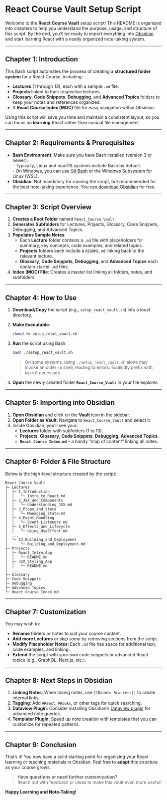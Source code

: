 
# **React Course Vault Setup Script**

Welcome to the **React Course Vault** setup script! This README is organized into chapters to help you understand the purpose, usage, and structure of this script. By the end, you’ll be ready to import everything into [Obsidian](https://obsidian.md) and start learning React with a neatly organized note-taking system.

---

## **Chapter 1: Introduction**

This Bash script automates the process of creating a **structured folder system** for a React Course, including:

- **Lectures** (1 through 13), each with a sample `.md` file.
- **Projects** linked to their respective lectures.
- **Glossary**, **Code Snippets**, **Debugging**, and **Advanced Topics** folders to keep your notes and references organized.
- A **React Course Index (MOC)** file for easy navigation within Obsidian.

Using this script will save you time and maintain a consistent layout, so you can focus on **learning** React rather than manual file management.

---

## **Chapter 2: Requirements & Prerequisites**

- **Bash Environment**: Make sure you have Bash installed (version 3 or newer).  
  \- Typically, Linux and macOS systems include Bash by default.  
  \- On Windows, you can use [Git Bash](https://gitforwindows.org/) or the Windows Subsystem for Linux (WSL).  
- **Obsidian**: Not mandatory for running the script, but recommended for the best note-taking experience. You can [download Obsidian](https://obsidian.md) for free.

---

## **Chapter 3: Script Overview**

1. **Creates a Root Folder** named `React_Course_Vault`.
2. **Generates Subfolders** for Lectures, Projects, Glossary, Code Snippets, Debugging, and Advanced Topics.
3. **Populates Sample Notes**:
   - Each **Lecture** folder contains a `.md` file with placeholders for summary, key concepts, code examples, and related topics.
   - **Projects** folders each include a `README.md` linking back to the relevant lecture.
   - **Glossary**, **Code Snippets**, **Debugging**, and **Advanced Topics** each contain starter `.md` files.
4. **Index (MOC) File**: Creates a master list linking all folders, notes, and subfolders.

---

## **Chapter 4: How to Use**

1. **Download/Copy** the script (e.g., `setup_react_vault.sh`) into a local directory.
2. **Make Executable**:

   ```bash
   chmod +x setup_react_vault.sh
   ```

3. **Run** the script using Bash:

   ```bash
   bash ./setup_react_vault.sh
   ```

   > On some systems, using `./setup_react_vault.sh` alone may invoke an older `sh` shell, leading to errors. Explicitly prefix with `bash` if necessary.
4. **Open** the newly created folder **`React_Course_Vault`** in your file explorer.

---

## **Chapter 5: Importing into Obsidian**

1. **Open Obsidian** and click on the **Vault** icon in the sidebar.
2. **Open Folder as Vault**: Navigate to `React_Course_Vault` and select it.
3. Inside Obsidian, you’ll see your:
   - **Lectures** folder with subfolders (1 to 13).
   - **Projects**, **Glossary**, **Code Snippets**, **Debugging**, **Advanced Topics**.
   - **`React Course Index.md`** – a handy “map of content” linking all notes.

---

## **Chapter 6: Folder & File Structure**

Below is the high-level structure created by the script:

```
React_Course_Vault
├─ Lectures
│  ├─ 1_Introduction
│  │   └─ Intro_to_React.md
│  ├─ 2_JSX_and_Components
│  │   └─ Understanding_JSX.md
│  ├─ 3_Props_and_State
│  │   └─ Managing_State.md
│  ├─ 4_Event_Handling
│  │   └─ Event_Listeners.md
│  ├─ 5_Effects_and_Lifecycle
│  │   └─ Using_UseEffect.md
│  ...
│  └─ 13_Building_and_Deployment
│      └─ Building_and_Deployment.md
├─ Projects
│  ├─ React_Intro_App
│  │   └─ README.md
│  ├─ JSX_Styling_App
│  │   └─ README.md
│  ...
├─ Glossary
├─ Code Snippets
├─ Debugging
├─ Advanced Topics
└─ React Course Index.md
```

---

## **Chapter 7: Customization**

You may wish to:

- **Rename** folders or notes to suit your course content.
- **Add more Lectures** or *skip some* by removing sections from the script.
- **Modify Placeholder Notes**: Each `.md` file has space for additional text, code examples, and linking.
- **Extend** the script with your own code snippets or advanced React topics (e.g., GraphQL, Next.js, etc.).

---

## **Chapter 8: Next Steps in Obsidian**

1. **Linking Notes**: When taking notes, use `[[Double Brackets]]` to create internal links.  
2. **Tagging**: Add `#React`, `#Hooks`, or other tags for quick searching.  
3. **Dataview Plugin**: Consider installing Obsidian’s [Dataview plugin](https://github.com/blacksmithgu/obsidian-dataview) for advanced note queries.
4. **Templater Plugin**: Speed up note creation with templates that you can customize for repeated patterns.

---

## **Chapter 9: Conclusion**

That’s it! You now have a solid starting point for organizing your React learning or teaching materials in Obsidian. Feel free to **adapt** this structure as your course grows.

> **Have questions or need further customization?**  
> Reach out with feedback or ideas to make this vault even more useful!

**Happy Learning and Note-Taking!**
